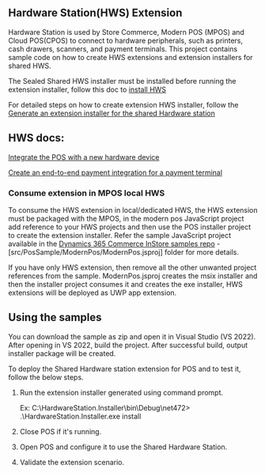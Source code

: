 ## Hardware Station(HWS) Extension

Hardware Station is used by Store Commerce, Modern POS (MPOS) and Cloud POS(CPOS) to connect to hardware peripherals, such as printers, cash drawers, scanners, and payment terminals. This project contains sample code on how to create HWS extensions and extension installers for shared HWS.  

The Sealed Shared HWS installer must be installed before running the extension installer, follow this doc to [install HWS](https://docs.microsoft.com/en-us/dynamics365/commerce/dev-itpro/enhanced-mass-deployment)

For detailed steps on how to create extension HWS installer, follow the [Generate an extension installer for the shared Hardware station](https://docs.microsoft.com/en-us/dynamics365/commerce/dev-itpro/hardware-device-extension#generate-an-extension-installer-for-the-shared-hardware-station-for-application-release-10018-or-later)

## HWS docs:

[Integrate the POS with a new hardware device](https://docs.microsoft.com/en-us/dynamics365/commerce/dev-itpro/hardware-device-extension)

[Create an end-to-end payment integration for a payment terminal](https://docs.microsoft.com/en-us/dynamics365/commerce/dev-itpro/end-to-end-payment-extension)

### Consume extension in MPOS local HWS

To consume the HWS extension in local/dedicated HWS, the HWS extension must be packaged with the MPOS, in the modern pos JavaScript project add reference to your HWS projects and then use the POS installer project to create the extension installer. Refer the sample JavaScript project available in the [Dynamics  365 Commerce InStore samples repo](https://github.com/microsoft/Dynamics365Commerce.InStore) - [src/PosSample/ModernPos/ModernPos.jsproj] folder for more details.

If you have only HWS extension, then remove all the other unwanted project references from the sample. ModernPos.jsproj creates the msix installer and then the installer project consumes it and creates the exe installer, HWS extensions will be deployed as UWP app extension.


## Using the samples

You can download the sample as zip and open it in Visual Studio (VS 2022).
After opening in VS 2022, build the project. After successful build, output installer package will be created.

To deploy the Shared Hardware station extension for POS and to test it, follow the below steps.

1. Run the extension installer generated using command prompt.

   Ex: C:\HardwareStation.Installer\bin\Debug\net472> .\HardwareStation.Installer.exe install

2. Close POS if it's running.
3. Open POS and configure it to use the Shared Hardware Station.
4. Validate the extension scenario.